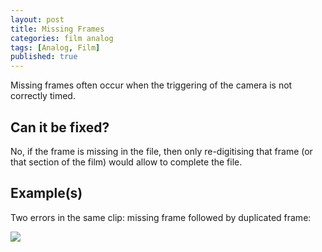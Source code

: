 ```yaml
---
layout: post
title: Missing Frames
categories: film analog
tags: [Analog, Film]
published: true
---
```


Missing frames often occur when the triggering of the camera is not correctly timed.

## Can it be fixed?

No, if the frame is missing in the file, then only re-digitising that frame (or that section of the film) would allow to complete the file.

## Example(s)

Two errors in the same clip: missing frame followed by duplicated frame:

<img src="{{ site.baseurl }}/images/missing_duplicated.gif">
